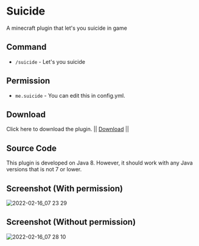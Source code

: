 # Suicide
A minecraft plugin that let's you suicide in game
## Command
- `/suicide` - Let's you suicide
## Permission
- `me.suicide` - You can edit this in config.yml.
## Download
Click here to download the plugin. || <a href="https://github.com/Krumpezz/Suicide/releases/tag/2.0">Download</a> ||
## Source Code
This plugin is developed on Java 8. However, it should work with any Java versions that is not 7 or lower.
## Screenshot (With permission)
![2022-02-16_07 23 29](https://user-images.githubusercontent.com/88583135/154183211-a1df0373-5b6a-4066-a03b-d9175575a618.png)
## Screenshot (Without permission)
![2022-02-16_07 28 10](https://user-images.githubusercontent.com/88583135/154183249-54b97861-db34-461a-a970-de7e79af1ed8.png)
